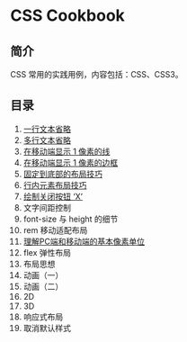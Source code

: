 # CSS Cookbook

## 简介

CSS 常用的实践用例，内容包括：CSS、CSS3。

## 目录

1. [一行文本省略](docs/one_line_text_omitted.md)
2. [多行文本省略](docs/multi_line_text_omitted.md)
3. [在移动端显示 1 像素的线](docs/1pixel_line_on_mobile.md)
4. [在移动端显示 1 像素的边框](docs/1pixel_border_on_mobile.md)
5. [固定到底部的布局技巧](fixed_on_the_end.md)
6. [行内元素布局技巧](docs/layout_by_inline_block.md)
7. [绘制关闭按钮 ‘X’](docs/drawing_close_btn.md)
8. 文字间距控制
9. font-size 与 height 的细节
10. rem 移动适配布局
11. [理解PC端和移动端的基本像素单位](/docs/pc_mobile_pixel_unit.md)
12. flex 弹性布局
13. 布局思想
14. 动画（一）
15. 动画（二）
16. 2D
17. 3D
18. 响应式布局
19. 取消默认样式


